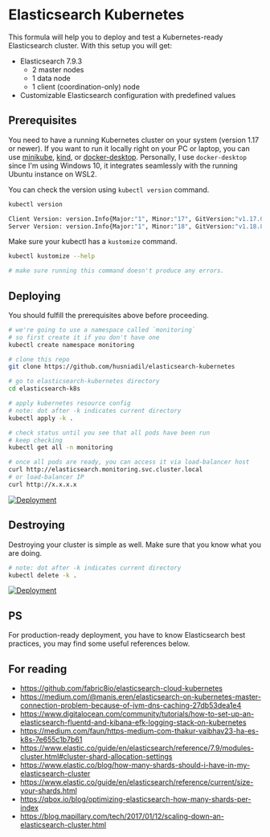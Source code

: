 # Elasticsearch Kubernetes

This formula will help you to deploy and test a Kubernetes-ready Elasticsearch cluster. With this setup you will get:

- Elasticsearch 7.9.3
  - 2 master nodes
  - 1 data node
  - 1 client (coordination-only) node
- Customizable Elasticsearch configuration with predefined values

## Prerequisites

You need to have a running Kubernetes cluster on your system (version 1.17 or newer).
If you want to run it locally right on your PC or laptop, you can use [minikube](https://github.com/kubernetes/minikube), [kind](https://kind.sigs.k8s.io/), or [docker-desktop](https://www.docker.com/products/docker-desktop). Personally, I use `docker-desktop` since I'm using Windows 10, it integrates seamlessly with the running Ubuntu instance on WSL2.

You can check the version using `kubectl version` command.

```bash
kubectl version

Client Version: version.Info{Major:"1", Minor:"17", GitVersion:"v1.17.0", GitCommit:"70132b0f130acc0bed193d9ba59dd186f0e634cf", GitTreeState:"clean", BuildDate:"2019-12-07T21:20:10Z", GoVersion:"go1.13.4", Compiler:"gc", Platform:"linux/amd64"}
Server Version: version.Info{Major:"1", Minor:"18", GitVersion:"v1.18.8", GitCommit:"9f2892aab98fe339f3bd70e3c470144299398ace", GitTreeState:"clean", BuildDate:"2020-08-13T16:04:18Z", GoVersion:"go1.13.15", Compiler:"gc", Platform:"linux/amd64"}
```

Make sure your kubectl has a `kustomize` command.

```bash
kubectl kustomize --help

# make sure running this command doesn't produce any errors.
```

## Deploying

You should fulfill the prerequisites above before proceeding.

```bash
# we're going to use a namespace called `monitoring`
# so first create it if you don't have one
kubectl create namespace monitoring

# clone this repo
git clone https://github.com/husniadil/elasticsearch-kubernetes

# go to elasticsearch-kubernetes directory
cd elasticsearch-k8s

# apply kubernetes resource config
# note: dot after -k indicates current directory
kubectl apply -k .

# check status until you see that all pods have been run
# keep checking
kubectl get all -n monitoring

# once all pods are ready, you can access it via load-balancer host
curl http://elasticsearch.monitoring.svc.cluster.local
# or load-balancer IP
curl http://x.x.x.x
```

[![Deployment](https://user-images.githubusercontent.com/10581130/97151810-9bbe1a80-17a2-11eb-95d4-9bb0c209cea8.gif)](https://asciinema.org/a/nv6eyG8PEpOU1XpljK5UZ1mOR)

## Destroying

Destroying your cluster is simple as well. Make sure that you know what you are doing.

```bash
# note: dot after -k indicates current directory
kubectl delete -k .
```

[![Deployment](https://user-images.githubusercontent.com/10581130/97151797-9791fd00-17a2-11eb-84f3-c2308afb3a50.gif)](https://asciinema.org/a/TdbnSraK3oooVkzHOeeh59vvG)

## PS

For production-ready deployment, you have to know Elasticsearch best practices, you may find some useful references below.

## For reading

- https://github.com/fabric8io/elasticsearch-cloud-kubernetes
- https://medium.com/@manis.eren/elasticsearch-on-kubernetes-master-connection-problem-because-of-jvm-dns-caching-27db53dea1e4
- https://www.digitalocean.com/community/tutorials/how-to-set-up-an-elasticsearch-fluentd-and-kibana-efk-logging-stack-on-kubernetes
- https://medium.com/faun/https-medium-com-thakur-vaibhav23-ha-es-k8s-7e655c1b7b61
- https://www.elastic.co/guide/en/elasticsearch/reference/7.9/modules-cluster.html#cluster-shard-allocation-settings
- https://www.elastic.co/blog/how-many-shards-should-i-have-in-my-elasticsearch-cluster
- https://www.elastic.co/guide/en/elasticsearch/reference/current/size-your-shards.html
- https://qbox.io/blog/optimizing-elasticsearch-how-many-shards-per-index
- https://blog.mapillary.com/tech/2017/01/12/scaling-down-an-elasticsearch-cluster.html
